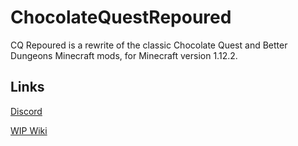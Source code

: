 # ChocolateQuestRepoured
CQ Repoured is a rewrite of the classic Chocolate Quest and Better Dungeons Minecraft mods, for Minecraft version 1.12.2.
## Links

[Discord](https://discord.gg/StWzzFw)

[WIP Wiki](https://cq-repoured.wikia.com/wiki/Chocolate_Quest_Re-poured_Wiki)
